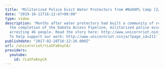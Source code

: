 ```yaml
---
title: 'Militarized Police Evict Water Protectors from #NoDAPL Camp [2/23/17]'
date: "2019-10-11T16:12:47+08:00"
type: video
description: 'Months after water protectors had built a community of resistance against
  the completion of the Dakota Access Pipeline, militarized police evict the camp,
  arresting 46 people. Read the story here: http://www.unicornriot.ninja/?p=13577
  To help support our work: http://www.unicornriot.ninja/?page_id=211'
publishdate: "2017-02-28T16:12:26.000Z"
url: /unicornriot/rLaSFa6nyCA/
providers:
  youtube:
    id: rLaSFa6nyCA
---
```

